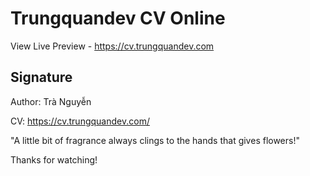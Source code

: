 # Trungquandev CV Online

View Live Preview - https://cv.trungquandev.com

## Signature

Author: Trà Nguyễn

CV: https://cv.trungquandev.com/

"A little bit of fragrance always clings to the hands that gives flowers!"

Thanks for watching!
